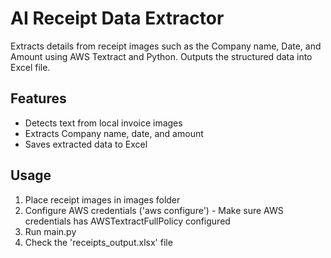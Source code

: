 # AI Receipt Data Extractor
Extracts details from receipt images such as the Company name, Date, and Amount using AWS Textract and Python.
Outputs the structured data into Excel file.


## Features
- Detects text from local invoice images
- Extracts Company name, date, and amount
- Saves extracted data to Excel

## Usage
1. Place receipt images in images folder
2. Configure AWS credentials ('aws configure') - Make sure AWS credentials has AWSTextractFullPolicy configured
3. Run main.py
4. Check the 'receipts_output.xlsx' file